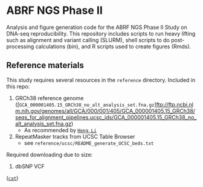 # ABRF NGS Phase II
Analysis and figure generation code for the ABRF NGS Phase II Study on DNA-seq reproducibility. This repository includes scripts to run heavy lifting such as alignment and variant calling (SLURM), shell scripts to do post-processing calculations (bin), and R scripts used to create figures (Rmds).

## Reference materials

This study requires several resources in the `reference` directory. Included in this repo:
1. GRCh38 reference genome ([`GCA_000001405.15_GRCh38_no_alt_analysis_set.fna.gz`]<ftp://ftp.ncbi.nlm.nih.gov/genomes/all/GCA/000/001/405/GCA_000001405.15_GRCh38/seqs_for_alignment_pipelines.ucsc_ids/GCA_000001405.15_GRCh38_no_alt_analysis_set.fna.gz>)
	* As recommended by [`Heng Li`](https://lh3.github.io/2017/11/13/which-human-reference-genome-to-use)
2. RepeatMasker tracks from UCSC Table Browser
	* see `reference/ucsc/README_generate_UCSC_beds.txt`

Required downloading due to size:
1. dbSNP VCF


([`cat`](http://www.linfo.org/cat.html))
